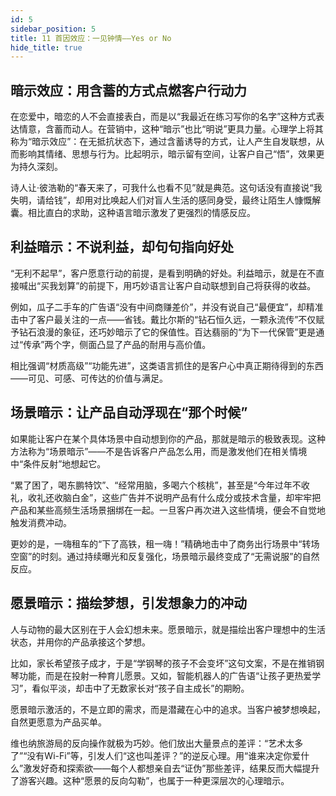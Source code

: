 ```yaml
---
id: 5
sidebar_position: 5
title: 11 首因效应：一见钟情——Yes or No
hide_title: true
---
```


## 暗示效应：用含蓄的方式点燃客户行动力
在恋爱中，暗恋的人不会直接表白，而是以“我最近在练习写你的名字”这种方式表达情意，含蓄而动人。在营销中，这种“暗示”也比“明说”更具力量。心理学上将其称为“暗示效应”：在无抵抗状态下，通过含蓄诱导的方式，让人产生自发联想，从而影响其情绪、思想与行为。比起明示，暗示留有空间，让客户自己“悟”，效果更为持久深刻。

诗人让·彼浩勒的“春天来了，可我什么也看不见”就是典范。这句话没有直接说“我失明，请给钱”，却用对比唤起人们对盲人生活的感同身受，最终让陌生人慷慨解囊。相比直白的求助，这种语言暗示激发了更强烈的情感反应。

## 利益暗示：不说利益，却句句指向好处
“无利不起早”，客户愿意行动的前提，是看到明确的好处。利益暗示，就是在不直接喊出“买我划算”的前提下，用巧妙语言让客户自动联想到自己将获得的收益。

例如，瓜子二手车的广告语“没有中间商赚差价”，并没有说自己“最便宜”，却精准击中了客户最关注的一点——省钱。戴比尔斯的“钻石恒久远，一颗永流传”不仅赋予钻石浪漫的象征，还巧妙暗示了它的保值性。百达翡丽的“为下一代保管”更是通过“传承”两个字，侧面凸显了产品的耐用与高价值。

相比强调“材质高级”“功能先进”，这类语言抓住的是客户心中真正期待得到的东西——可见、可感、可传达的价值与满足。

## 场景暗示：让产品自动浮现在“那个时候”
如果能让客户在某个具体场景中自动想到你的产品，那就是暗示的极致表现。这种方法称为“场景暗示”——不是告诉客户产品怎么用，而是激发他们在相关情境中“条件反射”地想起它。

“累了困了，喝东鹏特饮”、“经常用脑，多喝六个核桃”，甚至是“今年过年不收礼，收礼还收脑白金”，这些广告并不说明产品有什么成分或技术含量，却牢牢把产品和某些高频生活场景捆绑在一起。一旦客户再次进入这些情境，便会不自觉地触发消费冲动。

更妙的是，一嗨租车的“下了高铁，租一嗨！”精确地击中了商务出行场景中“转场空窗”的时刻。通过持续曝光和反复强化，场景暗示最终变成了“无需说服”的自然反应。

## 愿景暗示：描绘梦想，引发想象力的冲动
人与动物的最大区别在于人会幻想未来。愿景暗示，就是描绘出客户理想中的生活状态，并用你的产品承接这个梦想。

比如，家长希望孩子成才，于是“学钢琴的孩子不会变坏”这句文案，不是在推销钢琴功能，而是在投射一种育儿愿景。又如，智能机器人的广告语“让孩子更热爱学习”，看似平淡，却击中了无数家长对“孩子自主成长”的期盼。

愿景暗示激活的，不是立即的需求，而是潜藏在心中的追求。当客户被梦想唤起，自然更愿意为产品买单。

维也纳旅游局的反向操作就极为巧妙。他们放出大量景点的差评：“艺术太多了”“没有Wi-Fi”等，引发人们“这也叫差评？”的逆反心理。用“谁来决定你爱什么”激发好奇和探索欲——每个人都想亲自去“证伪”那些差评，结果反而大幅提升了游客兴趣。这种“愿景的反向勾勒”，也属于一种更深层次的心理暗示。